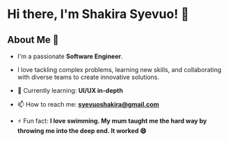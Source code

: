 # Hi there, I'm Shakira Syevuo! 👋

## About Me 🚀

- I'm a passionate **Software Engineer**. 
- I love tackling complex problems, learning new skills, and collaborating with diverse teams to create innovative solutions.

- 🌱 Currently learning: **UI/UX in-depth**
- 📫 How to reach me: **syevuoshakira@gmail.com**
- ⚡ Fun fact: **I love swimming. My mum taught me the hard way by throwing me into the deep end. It worked 😄**

<!--
**ssyevuo/ssyevuo** is a ✨ _special_ ✨ repository because its `README.md` (this file) appears on your GitHub profile.

Here are some ideas to get you started:

- 🔭 I’m currently working on ...
- 🌱 I’m currently learning ...
- 👯 I’m looking to collaborate on ...
- 🤔 I’m looking for help with ...
- 💬 Ask me about ...
- 📫 How to reach me: ...
- 😄 Pronouns: ...
- ⚡ Fun fact: ...
-->
